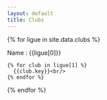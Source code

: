 ```yaml
---
layout: default
title: Clubs
---
```

<!--{{site.data.clubs}}-->
  <main>
  {% for ligue in site.data.clubs %}
  <p>Name : {{ligue[0]}}</p>

    {% for club in ligue[1] %}
      {{club.key}}<br/>
    {% endfor %}

  {% endfor %}
  </main>
